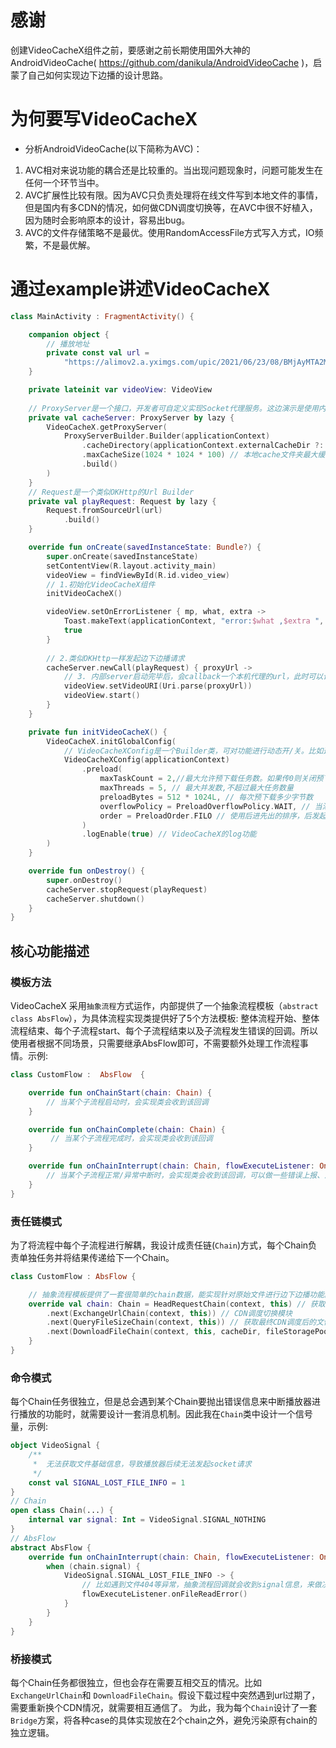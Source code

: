 # 感谢

创建VideoCacheX组件之前，要感谢之前长期使用国外大神的 AndroidVideoCache( https://github.com/danikula/AndroidVideoCache )，启蒙了自己如何实现边下边播的设计思路。

# 为何要写VideoCacheX

- 分析AndroidVideoCache(以下简称为AVC)：

1. AVC相对来说功能的耦合还是比较重的。当出现问题现象时，问题可能发生在任何一个环节当中。
2. AVC扩展性比较有限。因为AVC只负责处理将在线文件写到本地文件的事情，但是国内有多CDN的情况，如何做CDN调度切换等，在AVC中很不好植入，因为随时会影响原本的设计，容易出bug。
3. AVC的文件存储策略不是最优。使用RandomAccessFile方式写入方式，IO频繁，不是最优解。

# 通过example讲述VideoCacheX


```kotlin
class MainActivity : FragmentActivity() {

    companion object {
        // 播放地址
        private const val url =
            "https://alimov2.a.yximgs.com/upic/2021/06/23/08/BMjAyMTA2MjMwODIwMjJfNTIzMjA2MTIzXzUxOTAxNjYxOTc2XzFfMw==_b_B83e0b595fb2bb54ff88fa81db21715a8.mp4?clientCacheKey=3xje85nzn89339e_b.mp4&tt=b&di=751ea781&bp=13380"
    }

    private lateinit var videoView: VideoView
    
    // ProxyServer是一个接口，开发者可自定义实现Socket代理服务。这边演示是使用内部提供的便捷Builder方案。
    private val cacheServer: ProxyServer by lazy {
        VideoCacheX.getProxyServer(
            ProxyServerBuilder.Builder(applicationContext)
                .cacheDirectory(applicationContext.externalCacheDir ?: applicationContext.cacheDir)
                .maxCacheSize(1024 * 1024 * 100) // 本地cache文件夹最大缓存字节数，超过会使用LRU按时间升序清理
                .build()
        )
    }
    // Request是一个类似OKHttp的Url Builder
    private val playRequest: Request by lazy {
        Request.fromSourceUrl(url)
            .build()
    }

    override fun onCreate(savedInstanceState: Bundle?) {
        super.onCreate(savedInstanceState)
        setContentView(R.layout.activity_main)
        videoView = findViewById(R.id.video_view)
        // 1.初始化VideoCacheX组件
        initVideoCacheX()

        videoView.setOnErrorListener { mp, what, extra ->
            Toast.makeText(applicationContext, "error:$what ,$extra ", Toast.LENGTH_SHORT).show()
            true
        }
        
        // 2.类似OKHttp一样发起边下边播请求
        cacheServer.newCall(playRequest) { proxyUrl ->
            // 3. 内部server启动完毕后，会callback一个本机代理的url，此时可以设置给播放器，就可以使得VideoView跟VideoCache建立Socket连接啦
            videoView.setVideoURI(Uri.parse(proxyUrl))
            videoView.start()
        }
    }

    private fun initVideoCacheX() {
        VideoCacheX.initGlobalConfig(
            // VideoCacheXConfig是一个Builder类，可对功能进行动态开/关。比如这边配置了`preload`，说明要开启视频预下载功能
            VideoCacheXConfig(applicationContext)
                .preload(
                    maxTaskCount = 2,//最大允许预下载任务数。如果传0则关闭预下载
                    maxThreads = 5, // 最大并发数,不超过最大任务数量
                    preloadBytes = 512 * 1024L, // 每次预下载多少字节数
                    overflowPolicy = PreloadOverflowPolicy.WAIT, // 当添加任务数已超过最大任务数时，采取排队等待策略等
                    order = PreloadOrder.FILO // 使用后进先出的排序，后发起下载请求的任务优先响应
                )
                .logEnable(true) // VideoCacheX的log功能
        )
    }

    override fun onDestroy() {
        super.onDestroy()
        cacheServer.stopRequest(playRequest)
        cacheServer.shutdown()
    }
}
```
## 核心功能描述

### 模板方法

VideoCacheX 采用`抽象流程`方式运作，内部提供了一个抽象流程模板（`abstract class AbsFlow`），为具体流程实现类提供好了5个方法模板: 整体流程开始、整体流程结束、每个子流程start、每个子流程结束以及子流程发生错误的回调。所以使用者根据不同场景，只需要继承AbsFlow即可，不需要额外处理工作流程事情。示例:

```kotlin
class CustomFlow :  AbsFlow  {

    override fun onChainStart(chain: Chain) {
        // 当某个子流程启动时，会实现类会收到该回调
    }

    override fun onChainComplete(chain: Chain) {
         // 当某个子流程完成时，会实现类会收到该回调
    }

    override fun onChainInterrupt(chain: Chain, flowExecuteListener: OnFlowExecuteListener) {
        // 当某个子流程正常/异常中断时，会实现类会收到该回调，可以做一些错误上报、流程重试等策略
    }
}
```

### 责任链模式

为了将流程中每个子流程进行解耦，我设计成责任链(`Chain`)方式，每个Chain负责单独任务并将结果传递给下一个Chain。

```kotlin
class CustomFlow : AbsFlow {

    // 抽象流程模板提供了一套很简单的chain数据，能实现针对原始文件进行边下边播功能。但是如果涉及到有CDN调度需求时，就需要重写chain，并插入一个ExchangeUrlChain.
    override val chain: Chain = HeadRequestChain(context, this) // 获取原始文件的Content-Length模块
        .next(ExchangeUrlChain(context, this)) // CDN调度切换模块
        .next(QueryFileSizeChain(context, this)) // 获取最终CDN调度后的文件Content-Length模块
        .next(DownloadFileChain(context, this, cacheDir, fileStoragePool)) // 使用CDN调度url边下边播模块
    }
}
```

### 命令模式

每个Chain任务很独立，但是总会遇到某个Chain要抛出错误信息来中断播放器进行播放的功能时，就需要设计一套消息机制。因此我在`Chain`类中设计一个信号量，示例:

```kotlin
object VideoSignal {
    /**
     *  无法获取文件基础信息，导致播放器后续无法发起socket请求
     */
    const val SIGNAL_LOST_FILE_INFO = 1
}
// Chain
open class Chain(...) {
    internal var signal: Int = VideoSignal.SIGNAL_NOTHING
}
// AbsFlow
abstract AbsFlow {
    override fun onChainInterrupt(chain: Chain, flowExecuteListener: OnFlowExecuteListener) {
        when (chain.signal) {
            VideoSignal.SIGNAL_LOST_FILE_INFO -> {
                // 比如遇到文件404等异常，抽象流程回调就会收到signal信息，来做决策
                flowExecuteListener.onFileReadError()
            }
        }
    }
}
```

### 桥接模式

每个Chain任务都很独立，但也会存在需要互相交互的情况。比如 `ExchangeUrlChain`和 `DownloadFileChain`。假设下载过程中突然遇到url过期了，需要重新换个CDN情况，就需要相互通信了。
为此，我为每个`Chain`设计了一套`Bridge`方案，将各种case的具体实现放在2个chain之外，避免污染原有chain的独立逻辑。
